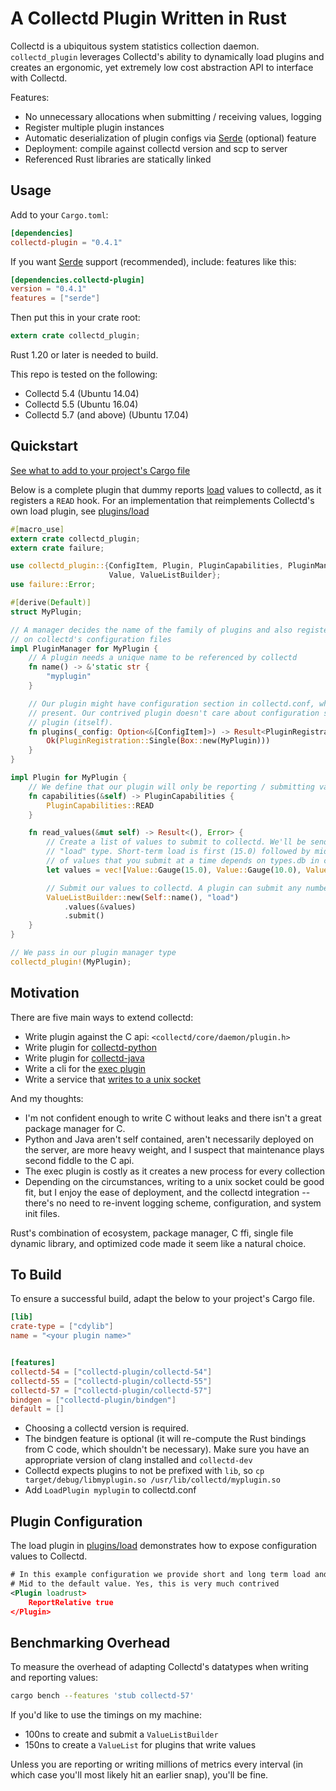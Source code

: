 # A Collectd Plugin Written in Rust

Collectd is a ubiquitous system statistics collection daemon.
`collectd_plugin` leverages Collectd's ability to dynamically load plugins and
creates an ergonomic, yet extremely low cost abstraction API to interface with
Collectd.

Features:

- No unnecessary allocations when submitting / receiving values, logging
- Register multiple plugin instances
- Automatic deserialization of plugin configs via [Serde](https://github.com/serde-rs/serde) (optional) feature
- Deployment: compile against collectd version and scp to server
- Referenced Rust libraries are statically linked

## Usage

Add to your `Cargo.toml`:

```toml
[dependencies]
collectd-plugin = "0.4.1"
```

If you want [Serde](https://github.com/serde-rs/serde) support (recommended), include:
features like this:

```toml
[dependencies.collectd-plugin]
version = "0.4.1"
features = ["serde"]
```

Then put this in your crate root:

```rust
extern crate collectd_plugin;
```

Rust 1.20 or later is needed to build.

This repo is tested on the following:

- Collectd 5.4 (Ubuntu 14.04)
- Collectd 5.5 (Ubuntu 16.04)
- Collectd 5.7 (and above) (Ubuntu 17.04)

## Quickstart

[See what to add to your project's Cargo file](#to-build)

Below is a complete plugin that dummy reports [load](https://en.wikipedia.org/wiki/Load_(computing)) values to collectd, as it registers a `READ` hook. For an implementation that reimplements Collectd's own load plugin, see [plugins/load](https://github.com/nickbabcock/collectd-rust-plugin/tree/master/plugins/load)

```rust
#[macro_use]
extern crate collectd_plugin;
extern crate failure;

use collectd_plugin::{ConfigItem, Plugin, PluginCapabilities, PluginManager, PluginRegistration,
                      Value, ValueListBuilder};
use failure::Error;

#[derive(Default)]
struct MyPlugin;

// A manager decides the name of the family of plugins and also registers one or more plugins based
// on collectd's configuration files
impl PluginManager for MyPlugin {
    // A plugin needs a unique name to be referenced by collectd
    fn name() -> &'static str {
        "myplugin"
    }

    // Our plugin might have configuration section in collectd.conf, which will be passed here if
    // present. Our contrived plugin doesn't care about configuration so it returns only a single
    // plugin (itself).
    fn plugins(_config: Option<&[ConfigItem]>) -> Result<PluginRegistration, Error> {
        Ok(PluginRegistration::Single(Box::new(MyPlugin)))
    }
}

impl Plugin for MyPlugin {
    // We define that our plugin will only be reporting / submitting values to writers
    fn capabilities(&self) -> PluginCapabilities {
        PluginCapabilities::READ
    }

    fn read_values(&mut self) -> Result<(), Error> {
        // Create a list of values to submit to collectd. We'll be sending in a vector representing the
        // "load" type. Short-term load is first (15.0) followed by mid-term and long-term. The number
        // of values that you submit at a time depends on types.db in collectd configurations
        let values = vec![Value::Gauge(15.0), Value::Gauge(10.0), Value::Gauge(12.0)];

        // Submit our values to collectd. A plugin can submit any number of times.
        ValueListBuilder::new(Self::name(), "load")
            .values(&values)
            .submit()
    }
}

// We pass in our plugin manager type
collectd_plugin!(MyPlugin);
```

## Motivation

There are five main ways to extend collectd:

- Write plugin against the C api: `<collectd/core/daemon/plugin.h>`
- Write plugin for [collectd-python](https://collectd.org/documentation/manpages/collectd-python.5.shtml)
- Write plugin for [collectd-java](https://collectd.org/wiki/index.php/Plugin:Java)
- Write a cli for the [exec plugin](https://collectd.org/documentation/manpages/collectd-exec.5.shtml)
- Write a service that [writes to a unix socket](https://collectd.org/wiki/index.php/Plugin:UnixSock)

And my thoughts:

- I'm not confident enough to write C without leaks and there isn't a great package manager for C.
- Python and Java aren't self contained, aren't necessarily deployed on the server, are more heavy weight, and I suspect that maintenance plays second fiddle to the C api.
- The exec plugin is costly as it creates a new process for every collection
- Depending on the circumstances, writing to a unix socket could be good fit, but I enjoy the ease of deployment, and the collectd integration -- there's no need to re-invent logging scheme, configuration, and system init files.

Rust's combination of ecosystem, package manager, C ffi, single file dynamic library, and optimized code made it seem like a natural choice.

## To Build

To ensure a successful build, adapt the below to your project's Cargo file.

```toml
[lib]
crate-type = ["cdylib"]
name = "<your plugin name>"


[features]
collectd-54 = ["collectd-plugin/collectd-54"]
collectd-55 = ["collectd-plugin/collectd-55"]
collectd-57 = ["collectd-plugin/collectd-57"]
bindgen = ["collectd-plugin/bindgen"]
default = []
```

- Choosing a collectd version is required.
- The bindgen feature is optional (it will re-compute the Rust bindings from C code, which shouldn't be necessary). Make sure you have an appropriate version of clang installed and `collectd-dev`
- Collectd expects plugins to not be prefixed with `lib`, so `cp target/debug/libmyplugin.so /usr/lib/collectd/myplugin.so`
- Add `LoadPlugin myplugin` to collectd.conf

## Plugin Configuration

The load plugin in
[plugins/load](https://github.com/nickbabcock/collectd-rust-plugin/tree/master/plugins/load)
demonstrates how to expose configuration values to Collectd.

```xml
# In this example configuration we provide short and long term load and leave
# Mid to the default value. Yes, this is very much contrived
<Plugin loadrust>
    ReportRelative true
</Plugin>
```

## Benchmarking Overhead

To measure the overhead of adapting Collectd's datatypes when writing and reporting values:

```bash
cargo bench --features 'stub collectd-57'
```

If you'd like to use the timings on my machine:

- 100ns to create and submit a `ValueListBuilder`
- 150ns to create a `ValueList` for plugins that write values

Unless you are reporting or writing millions of metrics every interval (in which case you'll most likely hit an earlier snap), you'll be fine.
